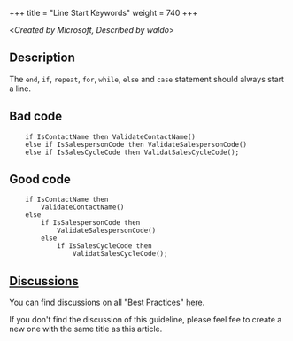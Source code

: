 +++
title = "Line Start Keywords"
weight = 740
+++

<_Created by Microsoft, Described by waldo_\>

## Description
The `end`, `if`, `repeat`, `for`, `while`, `else` and `case` statement should always start a line. 

## Bad code

```al
    if IsContactName then ValidateContactName()
    else if IsSalespersonCode then ValidateSalespersonCode()
    else if IsSalesCycleCode then ValidatSalesCycleCode();
```

## Good code

```al
    if IsContactName then
        ValidateContactName()
    else
        if IsSalespersonCode then
            ValidateSalespersonCode()
        else
            if IsSalesCycleCode then 
                ValidatSalesCycleCode();
```


## [Discussions](https://github.com/microsoft/alguidelines/discussions/categories/bc-best-practices?discussions_q=line+start+keyword+category%3A%22BC+Best+Practices%22)

You can find discussions on all "Best Practices" [here](https://github.com/microsoft/alguidelines/discussions/categories/bc-best-practices).

If you don't find the discussion of this guideline, please feel fee to create a new one with the same title as this article.  